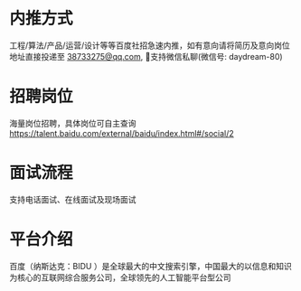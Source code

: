# 内推方式

工程/算法/产品/运营/设计等等百度社招急速内推，如有意向请将简历及意向岗位地址直接投递至 38733275@qq.com, 支持微信私聊(微信号: daydream-80)

# 招聘岗位

海量岗位招聘，具体岗位可自主查询 https://talent.baidu.com/external/baidu/index.html#/social/2


# 面试流程
支持电话面试、在线面试及现场面试


# 平台介绍

百度（纳斯达克：BIDU ）是全球最大的中文搜索引擎，中国最大的以信息和知识为核心的互联网综合服务公司，全球领先的人工智能平台型公司
